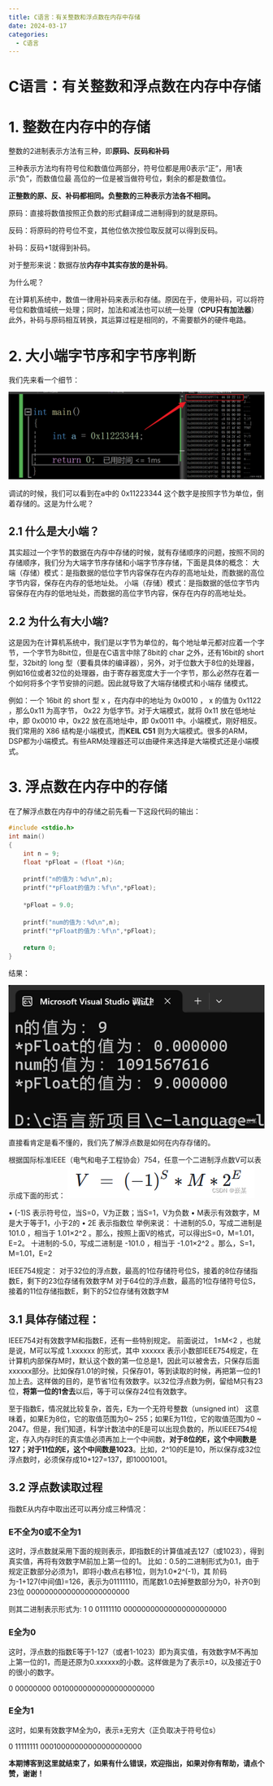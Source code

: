 ```yaml
---
title: C语言：有关整数和浮点数在内存中存储
date: 2024-03-17
categories:
  - C语言
---
```

# C语言：有关整数和浮点数在内存中存储

# 1. 整数在内存中的存储

整数的2进制表⽰⽅法有三种，即**原码、反码和补码**

三种表⽰⽅法均有符号位和数值位两部分，符号位都是⽤0表⽰“正”，⽤1表⽰“负”，⽽数值位最
 ⾼位的⼀位是被当做符号位，剩余的都是数值位。

**正整数的原、反、补码都相同。负整数的三种表⽰⽅法各不相同。**

原码：直接将数值按照正负数的形式翻译成⼆进制得到的就是原码。

反码：将原码的符号位不变，其他位依次按位取反就可以得到反码。

补码：反码+1就得到补码。

对于整形来说：数据存放**内存中其实存放的是补码**。

为什么呢？

在计算机系统中，数值⼀律⽤补码来表⽰和存储。原因在于，使⽤补码，可以将符号位和数值域统⼀处理；同时，加法和减法也可以统⼀处理（**CPU只有加法器**）此外，补码与原码相互转换，其运算过程是相同的，不需要额外的硬件电路。


# 2. ⼤⼩端字节序和字节序判断

我们先来看一个细节：

![img](https://raw.githubusercontent.com/QinMou000/pic/main/9ec13d9b6b258a82b2887e341d5d431d.png)

调试的时候，我们可以看到在a中的 0x11223344 这个数字是按照字节为单位，倒着存储的。这是为什么呢？

## 2.1 什么是大小端？

其实超过⼀个字节的数据在内存中存储的时候，就有存储顺序的问题，按照不同的存储顺序，我们分为⼤端字节序存储和⼩端字节序存储，下⾯是具体的概念：
 ⼤端（存储）模式：是指数据的低位字节内容保存在内存的⾼地址处，⽽数据的⾼位字节内容，保存在内存的低地址处。
 ⼩端（存储）模式：是指数据的低位字节内容保存在内存的低地址处，⽽数据的⾼位字节内容，保存在内存的⾼地址处。

## 2.2 为什么有⼤⼩端?

这是因为在计算机系统中，我们是以字节为单位的，每个地址单元都对应着⼀个字节，⼀个字节为8bit位，但是在C语⾔中除了8bit的 char 之外，还有16bit的 short 型，32bit的 long 型（要看具体的编译器），另外，对于位数⼤于8位的处理器，例如16位或者32位的处理器，由于寄存器宽度⼤于⼀个字节，那么必然存在着⼀个如何将多个字节安排的问题。因此就导致了⼤端存储模式和⼩端存
 储模式。

例如：⼀个 16bit 的 short 型 x ，在内存中的地址为 0x0010 ， x 的值为 0x1122 ，那么0x11 为⾼字节， 0x22 为低字节。对于⼤端模式，就将 0x11 放在低地址中，即 0x0010 中，0x22 放在⾼地址中，即 0x0011 中。⼩端模式，刚好相反。我们常⽤的 X86 结构是⼩端模式，⽽**KEIL C51** 则为⼤端模式。很多的ARM，DSP都为⼩端模式。有些ARM处理器还可以由硬件来选择是⼤端模式还是⼩端模式。

# 3. 浮点数在内存中的存储

在了解浮点数在内存中的存储之前先看一下这段代码的输出：

```cpp
#include <stdio.h>
int main()
{
    int n = 9;
    float *pFloat = (float *)&n;

    printf("n的值为：%d\n",n);
    printf("*pFloat的值为：%f\n",*pFloat);

    *pFloat = 9.0;

    printf("num的值为：%d\n",n);
    printf("*pFloat的值为：%f\n",*pFloat);

    return 0;
}
```

结果： 

![img](https://raw.githubusercontent.com/QinMou000/pic/main/cb117f7a454ca0ba1e7902d548fa65bd.png)

 直接看肯定是看不懂的，我们先了解浮点数是如何在内存存储的。

根据国际标准IEEE（电⽓和电⼦⼯程协会）754，任意⼀个⼆进制浮点数V可以表⽰成下⾯的形式：
 ![img](https://raw.githubusercontent.com/QinMou000/pic/main/01590aade7ae7421107b66f88a663465.png)

• (-1)S 表⽰符号位，当S=0，V为正数；当S=1，V为负数
 • M表⽰有效数字，M是⼤于等于1，⼩于2的
 • 2E 表⽰指数位
 举例来说：
 ⼗进制的5.0，写成⼆进制是 101.0 ，相当于 1.01×2^2 。那么，按照上⾯V的格式，可以得出S=0，M=1.01，E=2。
 ⼗进制的-5.0，写成⼆进制是 -101.0 ，相当于 -1.01×2^2 。那么，S=1，M=1.01，E=2

IEEE754规定：
 对于32位的浮点数，最⾼的1位存储符号位S，接着的8位存储指数E，剩下的23位存储有效数字M
 对于64位的浮点数，最⾼的1位存储符号位S，接着的11位存储指数E，剩下的52位存储有效数字M

## 3.1 具体存储过程：

IEEE754对有效数字M和指数E，还有⼀些特别规定。
 前⾯说过， 1≤M<2 ，也就是说，M可以写成 1.xxxxxx 的形式，其中 xxxxxx 表⽰⼩数部IEEE754规定，在计算机内部保存M时，默认这个数的第⼀位总是1，因此可以被舍去，只保存后⾯xxxxxx部分。⽐如保存1.01的时候，只保存01，等到读取的时候，再把第⼀位的1加上去。这样做的⽬的，是节省1位有效数字。以32位浮点数为例，留给M只有23位，**将第⼀位的1舍去**以后，等于可以保存24位有效数字。

⾄于指数E，情况就⽐较复杂，⾸先，E为⼀个⽆符号整数（unsigned int） 这意味着，如果E为8位，它的取值范围为0~ 255；如果E为11位，它的取值范围为0 ~ 2047。但是，我们知道，科学计数法中的E是可以出现负数的，所以IEEE754规定，存⼊内存时E的真实值必须再加上⼀个中间数，**对于8位的E，这个中间数是127；对于11位的E，这个中间数是1023**。⽐如，2^10的E是10，所以保存成32位浮点数时，必须保存成10+127=137，即10001001。

## 3.2 浮点数读取过程

指数E从内存中取出还可以再分成三种情况：

### E不全为0或不全为1

这时，浮点数就采⽤下⾯的规则表⽰，即指数E的计算值减去127（或1023），得到真实值，再将有效数字M前加上第⼀位的1。
 ⽐如：0.5的⼆进制形式为0.1，由于规定正数部分必须为1，即将⼩数点右移1位，则为1.0*2^(-1)，其
 阶码为-1+127(中间值)=126，表⽰为01111110，⽽尾数1.0去掉整数部分为0，补⻬0到23位
 00000000000000000000000

则其⼆进制表⽰形式为:
 1 0 01111110 00000000000000000000000

### E全为0

这时，浮点数的指数E等于1-127（或者1-1023）即为真实值，有效数字M不再加上第⼀位的1，⽽是还原为0.xxxxxx的⼩数。这样做是为了表⽰±0，以及接近于0的很⼩的数字。

0 00000000 00100000000000000000000

### E全为1

这时，如果有效数字M全为0，表⽰±⽆穷⼤（正负取决于符号位s）

0 11111111 00010000000000000000000

**本期博客到这里就结束了，如果有什么错误，欢迎指出，如果对你有帮助，请点个赞，谢谢！**